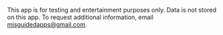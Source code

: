 This app is for testing and entertainment purposes only. Data is not stored on this app. To request additional information, email misguidedapps@gmail.com.
